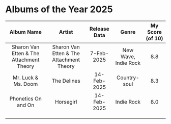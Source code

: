 # Albums of the Year 2025

|                Album Name                |                  Artist                  | Release Data |        Genre         | My Score (of 10) |
|:----------------------------------------:|:----------------------------------------:|:------------:|:--------------------:|:----------------:|
| Sharon Van Etten & The Attachment Theory | Sharon Van Etten & The Attachment Theory |  7-Feb-2025  | New Wave, Indie Rock |       8.8        |
|           Mr. Luck & Ms. Doom            |               The Delines                | 14-Feb-2025  |     Country-soul     |       8.3        |
|           Phonetics On and On            |                Horsegirl                 | 14-Feb-2025  |      Indie Rock      |       8.0        |
|                                          |                                          |              |                      |                  |
|                                          |                                          |              |                      |                  |
|                                          |                                          |              |                      |                  |